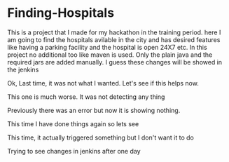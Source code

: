 # Finding-Hospitals


This is a project that I made for my hackathon in the training period. here I am going to find the hospitals avilable in the city and has desired features like having a parking facility and the hospital is open 24X7 etc. 
In this project no additional too like maven is used. Only the plain java and the required jars are added manually.
I guess these changes will be showed in the jenkins

Ok, Last time, it was not what I wanted. Let's see if this helps now.

This one is much worse. It was not detecting any thing

Previously there was an error but now it is showing nothing.

This time I have done things again so lets see

This time, it actually triggered something but I don't want it to do 

Trying to see changes in jenkins after one day
